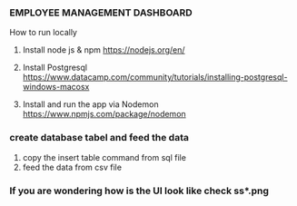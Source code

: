 ### EMPLOYEE MANAGEMENT DASHBOARD

How to run locally

1. Install node js & npm
https://nodejs.org/en/

2. Install Postgresql
https://www.datacamp.com/community/tutorials/installing-postgresql-windows-macosx

3. Install and run the app via Nodemon https://www.npmjs.com/package/nodemon

### create database tabel and feed the data
1. copy the insert table command from sql file
2. feed the data from csv file

### If you are wondering how is the UI look like check ss*.png
